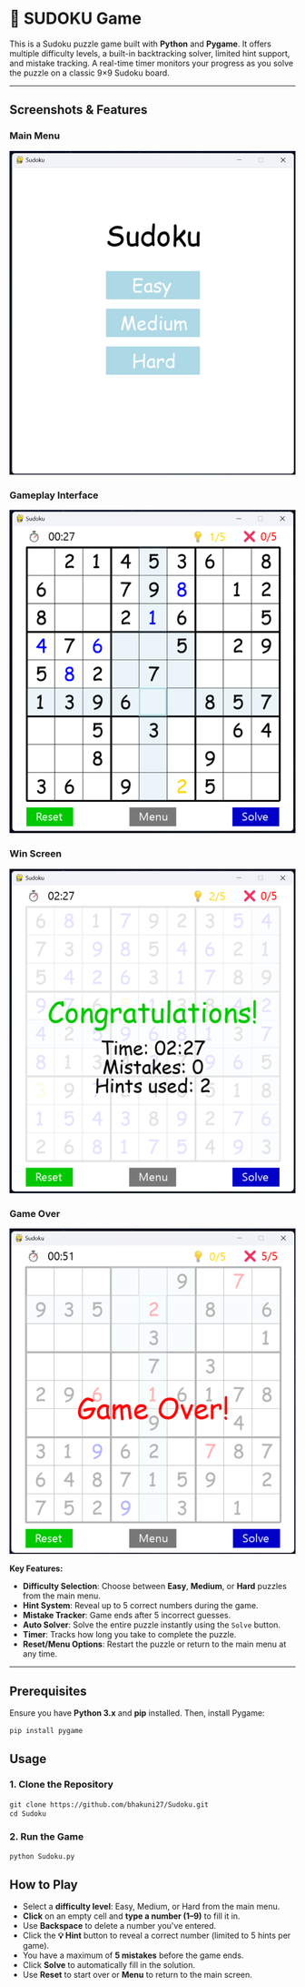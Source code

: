 # 🧩 SUDOKU Game

This is a Sudoku puzzle game built with **Python** and **Pygame**. It offers multiple difficulty levels, a built-in backtracking solver, limited hint support, and mistake tracking. A real-time timer monitors your progress as you solve the puzzle on a classic 9×9 Sudoku board.

---

## Screenshots & Features

### Main Menu
![Main Menu](screenshots/main_menu.png)

### Gameplay Interface
![Gameplay](screenshots/gameplay.png)

### Win Screen
![Result Screen](screenshots/result_screen.png)

### Game Over

![Game Over](screenshots/game_over.png)

**Key Features:**
- **Difficulty Selection**: Choose between **Easy**, **Medium**, or **Hard** puzzles from the main menu.
- **Hint System**: Reveal up to 5 correct numbers during the game.
- **Mistake Tracker**: Game ends after 5 incorrect guesses.
- **Auto Solver**: Solve the entire puzzle instantly using the `Solve` button.
- **Timer**: Tracks how long you take to complete the puzzle.
- **Reset/Menu Options**: Restart the puzzle or return to the main menu at any time.

---

## Prerequisites

Ensure you have **Python 3.x** and **pip** installed. Then, install Pygame:

```
pip install pygame
```

## Usage

### 1. Clone the Repository

```
git clone https://github.com/bhakuni27/Sudoku.git
cd Sudoku
```
### 2. Run the Game

```
python Sudoku.py
```
## How to Play

- Select a **difficulty level**: Easy, Medium, or Hard from the main menu.
- **Click** on an empty cell and **type a number (1–9)** to fill it in.
- Use **Backspace** to delete a number you've entered.
- Click the **💡 Hint** button to reveal a correct number (limited to 5 hints per game).
- You have a maximum of **5 mistakes** before the game ends.
- Click **Solve** to automatically fill in the solution.
- Use **Reset** to start over or **Menu** to return to the main screen.





